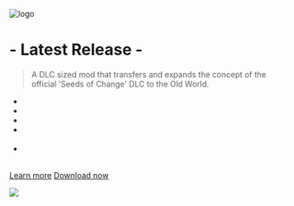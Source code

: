 ![logo](_media/1800_noblesse_oblige_logo.png)

# - Latest Release -

> <span style='color: var(--theme-color);'>A DLC sized mod that transfers and expands the concept of the official 'Seeds of Change' DLC to the Old World.</span>


- <span style='color: white;'>&#x2022; New population tier "Landowners"</span>
- <span style='color: white;'>&#x2022; The Administration: Main Building with modules and five new edicts</span>
- <span style='color: white;'>&#x2022; New recipe farms for the Old World with modified secondary modules</span>
- <span style='color: white;'>&#x2022; New 4x4 residential buildings with new needs for OW population levels 1-3</span>
- <span style='color: white;'>&#x2022; The Foreign Trading Company: Import exotic products from all over the world</span>

[Learn more](/en/Anno1800/NoblesseOblige/NoblesseOblige.md)
[Download now](https://github.com/Taludas/NoblesseOblige/releases/latest/download/NoblesseOblige.zip)

<!-- background image -->

![](_media/bg.png)
